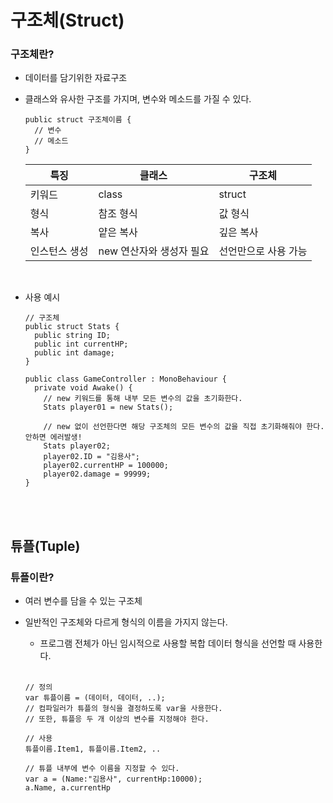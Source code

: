 # 구조체(Struct)

### 구조체란?
- 데이터를 담기위한 자료구조
- 클래스와 유사한 구조를 가지며, 변수와 메소드를 가질 수 있다.

  ```
  public struct 구조체이름 {
    // 변수
    // 메소드
  }
  ```

  | 특징 | 클래스 | 구조체 |
  |------|--------|--------|
  | 키워드 | class | struct |
  | 형식 | 참조 형식 | 값 형식 |
  | 복사 | 얕은 복사 | 깊은 복사 |
  | 인스턴스 생성 | new 연산자와 생성자 필요 | 선언만으로 사용 가능 |

<br>

- 사용 예시

  ```
  // 구조체
  public struct Stats {
    public string ID;
    public int currentHP;
    public int damage;
  }
  
  public class GameController : MonoBehaviour {
    private void Awake() {
      // new 키워드를 통해 내부 모든 변수의 값을 초기화한다.
      Stats player01 = new Stats();

      // new 없이 선언한다면 해당 구조체의 모든 변수의 값을 직접 초기화해줘야 한다. 안하면 에러발생!
      Stats player02;
      player02.ID = "김용사";
      player02.currentHP = 100000;
      player02.damage = 99999;
  }
  ```

<br><br>

## 튜플(Tuple)

### 튜플이란?

- 여러 변수를 담을 수 있는 구조체
- 일반적인 구조체와 다르게 형식의 이름을 가지지 않는다.
  - 프로그램 전체가 아닌 임시적으로 사용할 복합 데이터 형식을 선언할 때 사용한다.

  <br>
 
  ```
  // 정의
  var 튜플이름 = (데이터, 데이터, ..);
  // 컴파일러가 튜플의 형식을 결정하도록 var을 사용한다.
  // 또한, 튜플응 두 개 이상의 변수를 지정해야 한다.

  // 사용
  튜플이름.Item1, 튜플이름.Item2, ..

  // 튜플 내부에 변수 이름을 지정할 수 있다.
  var a = (Name:"김용사", currentHp:10000);
  a.Name, a.currentHp
  ```
